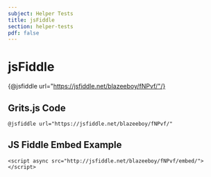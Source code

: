 ```yaml
---
subject: Helper Tests
title: jsFiddle
section: helper-tests
pdf: false
---  
```


# jsFiddle

{@jsfiddle url="https://jsfiddle.net/blazeeboy/fNPvf/"/} 

## Grits.js Code

```
@jsfiddle url="https://jsfiddle.net/blazeeboy/fNPvf/"
```

## JS Fiddle Embed Example
```
<script async src="http://jsfiddle.net/blazeeboy/fNPvf/embed/"></script>
```
